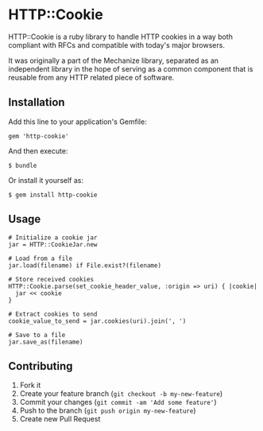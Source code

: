 # HTTP::Cookie

HTTP::Cookie is a ruby library to handle HTTP cookies in a way both
compliant with RFCs and compatible with today's major browsers.

It was originally a part of the Mechanize library, separated as an
independent library in the hope of serving as a common component that
is reusable from any HTTP related piece of software.

## Installation

Add this line to your application's Gemfile:

    gem 'http-cookie'

And then execute:

    $ bundle

Or install it yourself as:

    $ gem install http-cookie

## Usage

    # Initialize a cookie jar
    jar = HTTP::CookieJar.new

    # Load from a file
    jar.load(filename) if File.exist?(filename)

    # Store received cookies
    HTTP::Cookie.parse(set_cookie_header_value, :origin => uri) { |cookie|
      jar << cookie
    }

    # Extract cookies to send
    cookie_value_to_send = jar.cookies(uri).join(', ')

    # Save to a file
    jar.save_as(filename)

## Contributing

1. Fork it
2. Create your feature branch (`git checkout -b my-new-feature`)
3. Commit your changes (`git commit -am 'Add some feature'`)
4. Push to the branch (`git push origin my-new-feature`)
5. Create new Pull Request
